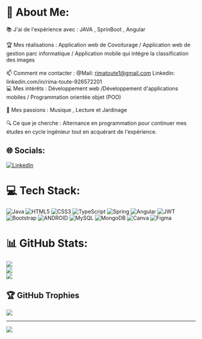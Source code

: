 # 💫 About Me:
📚 J'ai de l'expérience avec : JAVA , SprinBoot , Angular<br><br>🏆 Mes réalisations : Application web de Covoiturage / Application web de gestion parc informatique / Application mobile qui intègre la classification des images<br><br>📫 Comment me contacter : @Mail: rimatoute1@gmail.com    Linkedin: <br>linkedin.com/in/rima-toute-926572201<br>💻 Mes intérêts : Développement web /Développement d'applications mobiles / Programmation orientée objet (POO)<br><br>🎨 Mes passions : Musique , Lecture et Jardinage<br><br>🔍 Ce que je cherche : Alternance en programmation pour continuer mes études en cycle ingénieur tout en acquérant de l'expérience.


## 🌐 Socials:
[![LinkedIn](https://img.shields.io/badge/LinkedIn-%230077B5.svg?logo=linkedin&logoColor=white)](linkedin.com/in/rima-toute-926572201) 

# 💻 Tech Stack:
![Java](https://img.shields.io/badge/java-%23ED8B00.svg?style=for-the-badge&logo=java&logoColor=white) ![HTML5](https://img.shields.io/badge/html5-%23E34F26.svg?style=for-the-badge&logo=html5&logoColor=white) ![CSS3](https://img.shields.io/badge/css3-%231572B6.svg?style=for-the-badge&logo=css3&logoColor=white) ![TypeScript](https://img.shields.io/badge/typescript-%23007ACC.svg?style=for-the-badge&logo=typescript&logoColor=white) ![Spring](https://img.shields.io/badge/spring-%236DB33F.svg?style=for-the-badge&logo=spring&logoColor=white) ![Angular](https://img.shields.io/badge/angular-%23DD0031.svg?style=for-the-badge&logo=angular&logoColor=white) ![JWT](https://img.shields.io/badge/JWT-black?style=for-the-badge&logo=JSON%20web%20tokens) ![Bootstrap](https://img.shields.io/badge/bootstrap-%23563D7C.svg?style=for-the-badge&logo=bootstrap&logoColor=white) ![ANDROID](https://img.shields.io/badge/android-%2320232a.svg?style=for-the-badge&logo=android&logoColor=%a4c639) ![MySQL](https://img.shields.io/badge/mysql-%2300f.svg?style=for-the-badge&logo=mysql&logoColor=white) ![MongoDB](https://img.shields.io/badge/MongoDB-%234ea94b.svg?style=for-the-badge&logo=mongodb&logoColor=white) ![Canva](https://img.shields.io/badge/Canva-%2300C4CC.svg?style=for-the-badge&logo=Canva&logoColor=white) 	![Figma](https://img.shields.io/badge/figma-%23F24E1E.svg?style=for-the-badge&logo=figma&logoColor=white)
# 📊 GitHub Stats:
![](https://github-readme-stats.vercel.app/api?username=Touterima&theme=merko&hide_border=false&include_all_commits=true&count_private=true)<br/>
![](https://github-readme-streak-stats.herokuapp.com/?user=Touterima&theme=merko&hide_border=false)<br/>
![](https://github-readme-stats.vercel.app/api/top-langs/?username=Touterima&theme=merko&hide_border=false&include_all_commits=true&count_private=true&layout=compact)

## 🏆 GitHub Trophies
![](https://github-profile-trophy.vercel.app/?username=Touterima&theme=nord&no-frame=false&no-bg=false&margin-w=4)

---
[![](https://visitcount.itsvg.in/api?id=Touterima&icon=7&color=0)](https://visitcount.itsvg.in)

<!-- Proudly created with GPRM ( https://gprm.itsvg.in ) -->
